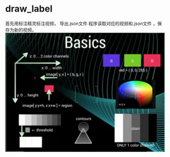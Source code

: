 # draw_label
首先用标注精灵标注视频， 导出.json文件
程序读取对应的视频和.json文件 ，保存为新的视频。 
![basics](OpenCV-axis-basics.png "basics")
